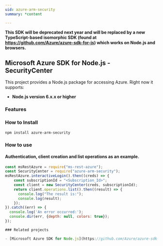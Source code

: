 ```yaml
---
uid: azure-arm-security
summary: *content

---
```

**This SDK will be deprecated next year and will be replaced by a new TypeScript-based isomorphic SDK (found at https://github.com/Azure/azure-sdk-for-js) which works on Node.js and browsers.**
## Microsoft Azure SDK for Node.js - SecurityCenter
This project provides a Node.js package for accessing Azure. Right now it supports:
- **Node.js version 6.x.x or higher**

### Features


### How to Install

```bash
npm install azure-arm-security
```

### How to use

#### Authentication, client creation and list operations as an example.

```javascript
const msRestAzure = require("ms-rest-azure");
const SecurityCenter = require("azure-arm-security");
msRestAzure.interactiveLogin().then((creds) => {
    const subscriptionId = "<Subscription_Id>";
    const client = new SecurityCenter(creds, subscriptionId);
    return client.operations.list().then((result) => {
      console.log("The result is:");
      console.log(result);
    });
}).catch((err) => {
  console.log('An error occurred:');
  console.dir(err, {depth: null, colors: true});
});

### Related projects

- [Microsoft Azure SDK for Node.js](https://github.com/Azure/azure-sdk-for-node)

